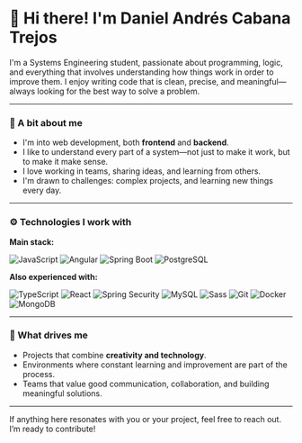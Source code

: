 # 👋 Hi there! I'm Daniel Andrés Cabana Trejos

I'm a Systems Engineering student, passionate about programming, logic, and everything that involves understanding how things work in order to improve them. I enjoy writing code that is clean, precise, and meaningful—always looking for the best way to solve a problem.

---

### 🧠 A bit about me

- I'm into web development, both **frontend** and **backend**.
- I like to understand every part of a system—not just to make it work, but to make it make sense.
- I love working in teams, sharing ideas, and learning from others.
- I'm drawn to challenges: complex projects, and learning new things every day.

---

### ⚙️ Technologies I work with

**Main stack:**

![JavaScript](https://img.shields.io/badge/JavaScript-F7DF1E?style=for-the-badge&logo=javascript&logoColor=black)
![Angular](https://img.shields.io/badge/Angular-DD0031?style=for-the-badge&logo=angular&logoColor=white)
![Spring Boot](https://img.shields.io/badge/Spring%20Boot-6DB33F?style=for-the-badge&logo=spring-boot&logoColor=white)
![PostgreSQL](https://img.shields.io/badge/PostgreSQL-4169E1?style=for-the-badge&logo=postgresql&logoColor=white)

**Also experienced with:**

![TypeScript](https://img.shields.io/badge/TypeScript-3178C6?style=for-the-badge&logo=typescript&logoColor=white)
![React](https://img.shields.io/badge/React-20232A?style=for-the-badge&logo=react&logoColor=61DAFB)
![Spring Security](https://img.shields.io/badge/Spring%20Security-6DB33F?style=for-the-badge&logo=spring&logoColor=white)
![MySQL](https://img.shields.io/badge/MySQL-4479A1?style=for-the-badge&logo=mysql&logoColor=white)
![Sass](https://img.shields.io/badge/Sass-CC6699?style=for-the-badge&logo=sass&logoColor=white)
![Git](https://img.shields.io/badge/Git-F05032?style=for-the-badge&logo=git&logoColor=white)
![Docker](https://img.shields.io/badge/Docker-2496ED?style=for-the-badge&logo=docker&logoColor=white)
![MongoDB](https://img.shields.io/badge/MongoDB-4EA94B?style=for-the-badge&logo=mongodb&logoColor=white)

---

### 🚀 What drives me

- Projects that combine **creativity and technology**.
- Environments where constant learning and improvement are part of the process.
- Teams that value good communication, collaboration, and building meaningful solutions.

---

If anything here resonates with you or your project, feel free to reach out. I’m ready to contribute!
